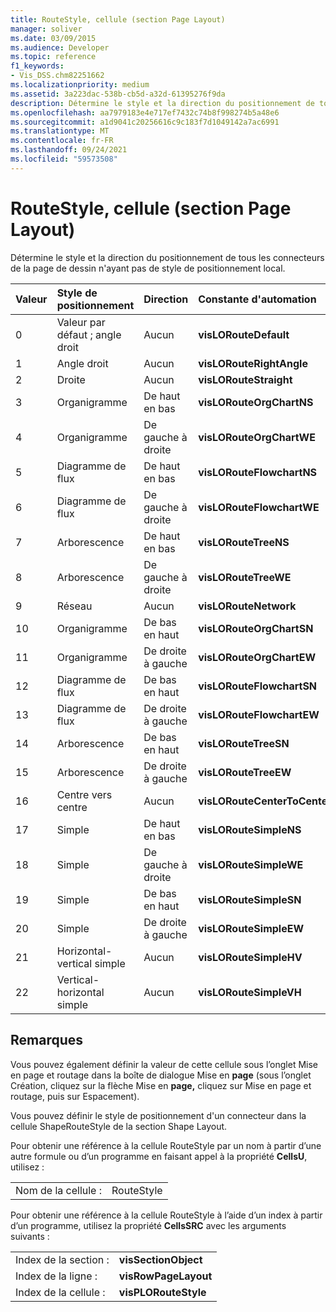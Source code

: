 ```yaml
---
title: RouteStyle, cellule (section Page Layout)
manager: soliver
ms.date: 03/09/2015
ms.audience: Developer
ms.topic: reference
f1_keywords:
- Vis_DSS.chm82251662
ms.localizationpriority: medium
ms.assetid: 3a223dac-538b-cb5d-a32d-61395276f9da
description: Détermine le style et la direction du positionnement de tous les connecteurs de la page de dessin n'ayant pas de style de positionnement local.
ms.openlocfilehash: aa7979183e4e717ef7432c74b8f998274b5a48e6
ms.sourcegitcommit: a1d9041c20256616c9c183f7d1049142a7ac6991
ms.translationtype: MT
ms.contentlocale: fr-FR
ms.lasthandoff: 09/24/2021
ms.locfileid: "59573508"
---
```

# <a name="routestyle-cell-page-layout-section"></a>RouteStyle, cellule (section Page Layout)

Détermine le style et la direction du positionnement de tous les connecteurs de la page de dessin n'ayant pas de style de positionnement local.
  
|**Valeur**|**Style de positionnement**|**Direction**|**Constante d'automation**|
|:-----|:-----|:-----|:-----|
|0  <br/> |Valeur par défaut ; angle droit  <br/> |Aucun  <br/> |**visLORouteDefault** <br/> |
|1  <br/> |Angle droit  <br/> |Aucun  <br/> |**visLORouteRightAngle** <br/> |
|2  <br/> |Droite  <br/> |Aucun  <br/> |**visLORouteStraight** <br/> |
|3  <br/> |Organigramme  <br/> |De haut en bas  <br/> |**visLORouteOrgChartNS** <br/> |
|4   <br/> |Organigramme  <br/> |De gauche à droite  <br/> |**visLORouteOrgChartWE** <br/> |
|5  <br/> |Diagramme de flux  <br/> |De haut en bas  <br/> |**visLORouteFlowchartNS** <br/> |
|6   <br/> |Diagramme de flux  <br/> |De gauche à droite  <br/> |**visLORouteFlowchartWE** <br/> |
|7   <br/> |Arborescence  <br/> |De haut en bas  <br/> |**visLORouteTreeNS** <br/> |
|8   <br/> |Arborescence  <br/> |De gauche à droite  <br/> |**visLORouteTreeWE** <br/> |
|9   <br/> |Réseau  <br/> |Aucun  <br/> |**visLORouteNetwork** <br/> |
|10  <br/> |Organigramme  <br/> |De bas en haut  <br/> |**visLORouteOrgChartSN** <br/> |
|11  <br/> |Organigramme  <br/> |De droite à gauche  <br/> |**visLORouteOrgChartEW** <br/> |
|12   <br/> |Diagramme de flux  <br/> |De bas en haut  <br/> |**visLORouteFlowchartSN** <br/> |
|13  <br/> |Diagramme de flux  <br/> |De droite à gauche  <br/> |**visLORouteFlowchartEW** <br/> |
|14   <br/> |Arborescence  <br/> |De bas en haut  <br/> |**visLORouteTreeSN** <br/> |
|15   <br/> |Arborescence  <br/> |De droite à gauche  <br/> |**visLORouteTreeEW** <br/> |
|16   <br/> |Centre vers centre  <br/> |Aucun  <br/> |**visLORouteCenterToCenter** <br/> |
|17   <br/> |Simple  <br/> |De haut en bas  <br/> |**visLORouteSimpleNS** <br/> |
|18   <br/> |Simple  <br/> |De gauche à droite  <br/> |**visLORouteSimpleWE** <br/> |
|19  <br/> |Simple  <br/> |De bas en haut  <br/> |**visLORouteSimpleSN** <br/> |
|20  <br/> |Simple  <br/> |De droite à gauche  <br/> |**visLORouteSimpleEW** <br/> |
| 21  <br/> |Horizontal-vertical simple  <br/> |Aucun  <br/> |**visLORouteSimpleHV** <br/> |
|22  <br/> |Vertical-horizontal simple  <br/> |Aucun  <br/> |**visLORouteSimpleVH** <br/> |
   
## <a name="remarks"></a>Remarques

Vous pouvez également définir la valeur  de cette cellule sous l’onglet Mise  en page et routage dans la boîte de dialogue Mise en **page** (sous l’onglet Création, cliquez sur la flèche Mise en **page,** cliquez sur Mise en page et routage, puis sur Espacement).  
  
Vous pouvez définir le style de positionnement d'un connecteur dans la cellule ShapeRouteStyle de la section Shape Layout. 
  
Pour obtenir une référence à la cellule RouteStyle par un nom à partir d’une autre formule ou d’un programme en faisant appel à la propriété **CellsU**, utilisez : 
  
|||
|:-----|:-----|
|Nom de la cellule :  <br/> |RouteStyle  <br/> |
   
Pour obtenir une référence à la cellule RouteStyle à l’aide d’un index à partir d’un programme, utilisez la propriété **CellsSRC** avec les arguments suivants : 
  
|||
|:-----|:-----|
|Index de la section :  <br/> |**visSectionObject** <br/> |
|Index de la ligne :  <br/> |**visRowPageLayout** <br/> |
|Index de la cellule :  <br/> |**visPLORouteStyle** <br/> |
   

